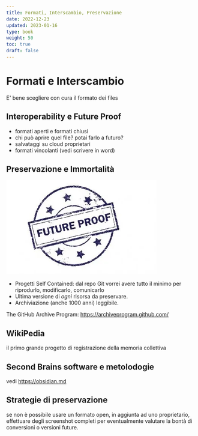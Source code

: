 ```yaml
---
title: Formati, Interscambio, Preservazione
date: 2022-12-23
updated: 2023-01-16
type: book
weight: 50
toc: true
draft: false
---
```

# Formati e Interscambio

E' bene scegliere con cura il formato dei files

## Interoperability e Future Proof

- formati aperti e formati chiusi
- chi può aprire quel file? potai farlo a futuro?
- salvataggi su cloud proprietari
- formati vincolanti (vedi scrivere in word)

## Preservazione e Immortalità

![](../../../assets/img/gamedev/img-ci/future_proof_approved.webp)

- Progetti Self Contained: dal repo Git vorrei avere tutto il minimo per riprodurlo, modificarlo, comunicarlo
- Ultima versione di _ogni_ risorsa da preservare.
- Archiviazione (anche 1000 anni) leggibile.

The GitHub Archive Program:
<https://archiveprogram.github.com/>

## WikiPedia
il primo grande progetto di registrazione della memoria collettiva

## Second Brains software e metolodogie
vedi <https://obsidian.md>

## Strategie di preservazione
se non è possibile usare un formato open, in aggiunta ad uno proprietario, effettuare degli screenshot completi per eventualmente valutare la bontà di conversioni o versioni future.
